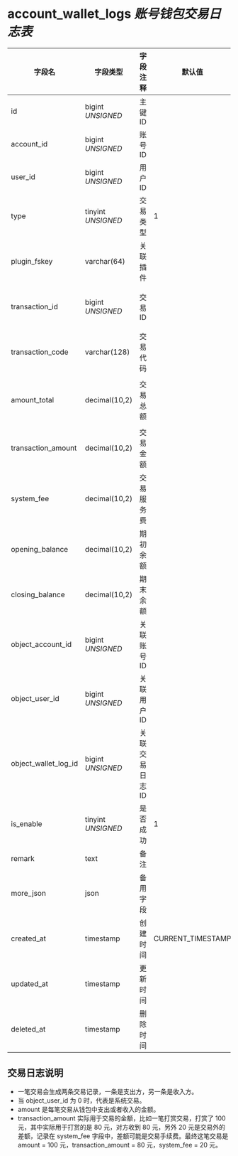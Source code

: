 # account_wallet_logs *账号钱包交易日志表*

| 字段名 | 字段类型 | 字段注释 | 默认值 | 可空 | 备注 |
| --- | --- | --- | --- | --- | --- |
| id | bigint *UNSIGNED* | 主键 ID |  | NO | 自动递赠 |
| account_id | bigint *UNSIGNED* | 账号 ID |  | NO | 这笔交易记录属于谁，关联字段 [accounts->id](accounts.md) |
| user_id | bigint *UNSIGNED* | 用户 ID |  | YES | 这笔交易记录属于谁，关联字段 [users->id](../users/users.md) |
| type | tinyint *UNSIGNED* | 交易类型 | 1 | NO | 1.收入(充值) / 2.收入(解冻) / 3.收入(交易) <br> 4.支出(提现) / 5.支出(冻结) / 6.支出(交易) |
| plugin_fskey | varchar(64) | 关联插件 |  | NO | 关联字段 [plugins->fskey](../plugins/plugins.md)<br>哪个插件触发的交易 |
| transaction_id | bigint *UNSIGNED* | 交易 ID |  | YES | 插件记录值，如果插件有单独数据，可凭该 ID 查询到插件那边记录的内容 |
| transaction_code | varchar(128) | 交易代码 |  | YES | 插件记录值，如果插件有单独数据，可凭该 Code 查询到插件那边记录的内容 |
| amount_total | decimal(10,2) | 交易总额 |  | NO | 交易金额和服务费的总和，实际从钱包产生交易的金额<br>`transaction_amount` + `system_fee` |
| transaction_amount | decimal(10,2) | 交易金额 |  | NO |  |
| system_fee | decimal(10,2) | 交易服务费 |  | NO |  |
| opening_balance | decimal(10,2) | 期初余额 |  | NO | 交易前钱包余额 |
| closing_balance | decimal(10,2) | 期末余额 |  | NO | 交易后钱包余额 |
| object_account_id | bigint *UNSIGNED* | 关联账号 ID |  | YES | 关联字段 [accounts->id](accounts.md)，这笔交易来自谁 |
| object_user_id | bigint *UNSIGNED* | 关联用户 ID |  | YES | 关联字段 [users->id](../users/users.md)，这笔交易来自谁 |
| object_wallet_log_id | bigint *UNSIGNED* | 关联交易日志 ID |  | YES | 关联字段 account_wallet_logs->id |
| is_enable | tinyint *UNSIGNED* | 是否成功 | 1 | NO | 0.交易失败 / 1.交易成功 |
| remark | text | 备注 |  | YES |  |
| more_json | json | 备用字段 |  | YES |  |
| created_at | timestamp | 创建时间 | CURRENT_TIMESTAMP | NO |  |
| updated_at | timestamp | 更新时间 |  | YES |  |
| deleted_at | timestamp | 删除时间 |  | YES |  |

## 交易日志说明

- 一笔交易会生成两条交易记录，一条是支出方，另一条是收入方。
- 当 object_user_id 为 0 时，代表是系统交易。
- amount 是每笔交易从钱包中支出或者收入的金额。
- transaction_amount 实际用于交易的金额，比如一笔打赏交易，打赏了 100 元，其中实际用于打赏的是 80 元，对方收到 80 元，另外 20 元是交易外的差额，记录在 system_fee 字段中，差额可能是交易手续费。最终这笔交易是 amount = 100 元，transaction_amount = 80 元，system_fee = 20 元。